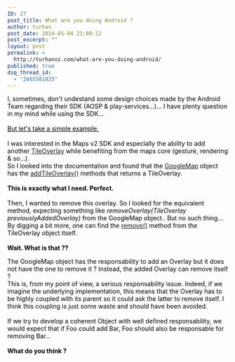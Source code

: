 ```yaml
---
ID: 27
post_title: What are you doing Android ?
author: turhan
post_date: 2014-05-04 21:00:12
post_excerpt: ""
layout: post
permalink: >
  http://turhanoz.com/what-are-you-doing-android/
published: true
dsq_thread_id:
  - "2665581825"
---
```

<span style="color: #000000;">I, sometimes, don't undestand some design choices made by the Android Team regarding their SDK (AOSP &amp; play-services...)... I have plenty question in my mind while using the SDK...</span><br style="color: #000000;" /><br style="color: #000000;" /><span style="text-decoration: underline;"><span style="color: #000000; text-decoration: underline;">But let's take a simple example.</span></span><br style="color: #000000;" /><br style="color: #000000;" /><span style="color: #000000;">I was interested in the Maps v2 SDK and especially the ability to add another <a href="https://developer.android.com/reference/com/google/android/gms/maps/model/TileOverlay.html">TileOverlay</a> while benefiting from the maps core (gesture, rendering &amp; so...).</span><br style="color: #000000;" /><span style="color: #000000;">So I looked into the documentation and found that the <a href="https://developers.google.com/maps/documentation/android/reference/com/google/android/gms/maps/GoogleMap">GoogleMap</a> object has the <a href="https://developer.android.com/reference/com/google/android/gms/maps/GoogleMap.html#addTileOverlay(com.google.android.gms.maps.model.TileOverlayOptions)">addTileOverlay()</a> methods that returns a TileOverlay.</span><br style="color: #000000;" /><br style="color: #000000;" /><strong><span style="color: #000000;">This is exactly what I need. Perfect.</span></strong><br style="color: #000000;" /><br style="color: #000000;" /><span style="color: #000000;">Then, I wanted to remove this overlay. So I looked for the equivalent method, expecting something like <em>removeOverlay(TileOverlay previouslyAddedOverlay)</em> from the GoogleMap object.. But no such thing...</span><br style="color: #000000;" /><span style="color: #000000;">By digging a bit more, one can find the <a href="https://developer.android.com/reference/com/google/android/gms/maps/model/TileOverlay.html#remove()">remove()</a> method from the TileOverlay object itself.</span><br style="color: #000000;" /><br style="color: #000000;" /><strong><span style="color: #000000;">Wait. What is that ??</span></strong>

<span style="color: #000000;">The GoogleMap object has the responsability to add an Overlay but it does not have the one to remove it ? Instead, the added Overlay can remove itself ?</span><br style="color: #000000;" /><span style="color: #000000;">This is, from my point of view, a serious responsability issue. Indeed, if we imagine the underlying implementation, this means that the Overlay has to be highly coupled with its parent so it could ask the latter to remove itself. I think this coupling is just some waste and should have been avoided.</span><br style="color: #000000;" /><br style="color: #000000;" /><span style="color: #000000;">If we try to develop a coherent Object with well defined responsability, we would expect that if Foo could add Bar, Foo should also be responsable for removing Bar...</span><br style="color: #000000;" /><br style="color: #000000;" /><strong><span style="color: #000000;">What do you think ?</span></strong>